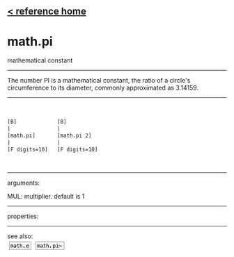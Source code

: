 [< reference home](index.html)
---

# math.pi


mathematical constant

---

The number PI is a mathematical constant, the ratio of a circle&#39;s circumference to
            its diameter, commonly approximated as 3.14159.
<br>


---


```


[B]             [B]
|               |
[math.pi]       [math.pi 2]
|               |
[F digits=10]   [F digits=10]

            
```

---
arguments:

MUL: multiplier. default is 1<br>

---
properties:


---
see also:<br>
[![math.e](img/object_math.e.png)](math.e.html)
[![math.pi~](img/object_math.pi~.png)](math.pi~.html)
